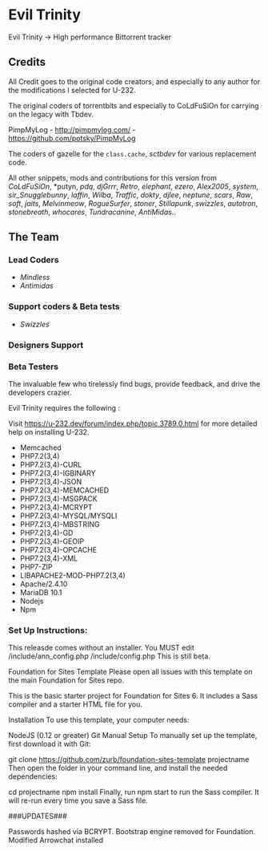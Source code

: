 # Evil Trinity


Evil Trinity -> High performance Bittorrent tracker

## Credits

All Credit goes to the original code creators, and especially to any author for the modifications I selected for U-232.

The original coders of torrentbits and especially to CoLdFuSiOn for carrying on the legacy with Tbdev.

PimpMyLog - <http://pimpmylog.com/> - <https://github.com/potsky/PimpMyLog>

The coders of gazelle for the `class.cache`, *sctbdev* for various replacement code.

All other snippets, mods and contributions for this version from *CoLdFuSiOn*, *putyn, *pdq*, *djGrrr*, *Retro*, *elephant*, *ezero*, *Alex2005*, *system*, *sir_Snugglebunny*, *laffin*, *Wilba*, *Traffic*, *dokty*, *djlee*, *neptune*, *scars*, *Raw*, *soft*, *jaits*, *Melvinmeow*, *RogueSurfer*, *stoner*, *Stillapunk*, *swizzles*, *autotron*, *stonebreath*, *whocares*, *Tundracanine*, *AntiMidas*.. 


## The Team

### Lead Coders

- *Mindless*
- *Antimidas*
### Support coders & Beta tests

- *Swizzles*

### Designers Support

### Beta Testers

The invaluable few who tirelessly find bugs, provide feedback, and drive the developers crazier.


Evil Trinity requires the following :

Visit https://u-232.dev/forum/index.php/topic,3789.0.html for more detailed help on installing U-232.


- Memcached
- PHP7.2(3,4)
- PHP7.2(3,4)-CURL
- PHP7.2(3,4)-IGBINARY
- PHP7.2(3,4)-JSON
- PHP7.2(3,4)-MEMCACHED
- PHP7.2(3,4)-MSGPACK
- PHP7.2(3,4)-MCRYPT
- PHP7.2(3,4)-MYSQL/MYSQLI
- PHP7.2(3,4)-MBSTRING
- PHP7.2(3,4)-GD
- PHP7.2(3,4)-GEOIP
- PHP7.2(3,4)-OPCACHE
- PHP7.2(3,4)-XML
- PHP7-ZIP
- LIBAPACHE2-MOD-PHP7.2(3,4)
- Apache/2.4.10
- MariaDB 10.1
- Nodejs
- Npm
### Set Up Instructions:



This releasde comes without an installer. You MUST edit /include/ann_config.php /include/config.php
This is still beta. 




Foundation for Sites Template
Please open all issues with this template on the main Foundation for Sites repo.

This is the basic starter project for Foundation for Sites 6. It includes a Sass compiler and a starter HTML file for you.

Installation
To use this template, your computer needs:

NodeJS (0.12 or greater)
Git
Manual Setup
To manually set up the template, first download it with Git:

git clone https://github.com/zurb/foundation-sites-template projectname
Then open the folder in your command line, and install the needed dependencies:

cd projectname
npm install
Finally, run npm start to run the Sass compiler. It will re-run every time you save a Sass file.

###UPDATES###

Passwords hashed via BCRYPT.
Bootstrap engine removed for Foundation.
Modified Arrowchat installed
